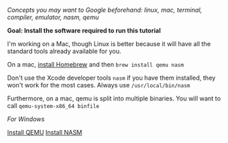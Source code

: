 *Concepts you may want to Google beforehand: linux, mac, terminal, compiler, emulator, nasm, qemu*

**Goal: Install the software required to run this tutorial**

I'm working on a Mac, though Linux is better because it will have all the standard tools already
available for you.

On a mac, [install Homebrew](http://brew.sh) and then `brew install qemu nasm`

Don't use the Xcode developer tools `nasm` if you have them installed, they won't work for the most cases. Always use `/usr/local/bin/nasm`

Furthermore, on a mac, qemu is split into multiple binaries. You will want
to call `qemu-system-x86_64 binfile`

*For Windows*

[Install QEMU](https://qemu.weilnetz.de/w64/)
[Install NASM](http://www.nasm.us/pub/nasm/releasebuilds/2.13rc8/)
